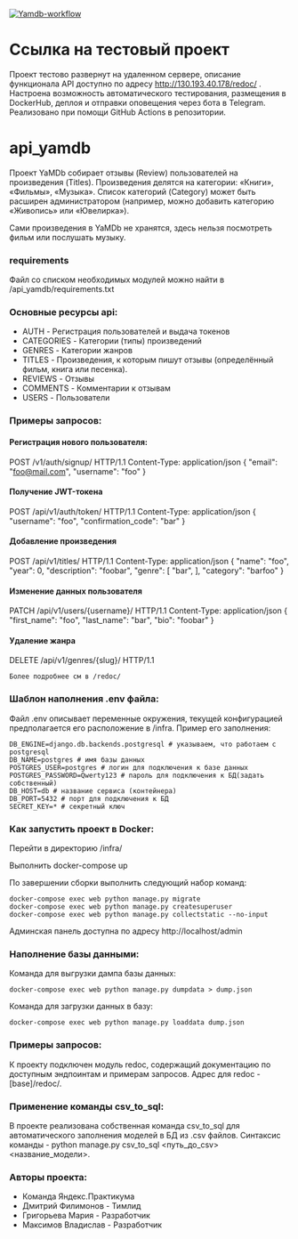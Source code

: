 [![Yamdb-workflow](https://github.com/Kelpyre/yamdb_final/actions/workflows/yamdb_workflow.yml/badge.svg)](https://github.com/Kelpyre/yamdb_final/actions/workflows/yamdb_workflow.yml)

# Ссылка на тестовый проект

Проект тестово развернут на удаленном сервере, описание функционала API доступно по адресу http://130.193.40.178/redoc/ . Настроена возможность автоматического тестирования, размещения в DockerHub, деплоя и отправки оповещения через бота в Telegram. Реализовано при помощи GitHub Actions в репозитории.

# api_yamdb
Проект YaMDb собирает отзывы (Review) пользователей на произведения (Titles). Произведения делятся на категории: «Книги», «Фильмы», «Музыка». Список категорий (Category) может быть расширен администратором (например, можно добавить категорию «Живопись» или «Ювелирка»).

Сами произведения в YaMDb не хранятся, здесь нельзя посмотреть фильм или послушать музыку.

### requirements

Файл со списком необходимых модулей можно найти в /api_yamdb/requirements.txt

### Основные ресурсы api:

- AUTH - Регистрация пользователей и выдача токенов
- CATEGORIES - Категории (типы) произведений
- GENRES - Категории жанров
- TITLES - Произведения, к которым пишут отзывы (определённый фильм, книга или песенка).
- REVIEWS - Отзывы
- COMMENTS - Комментарии к отзывам
- USERS - Пользователи

### Примеры запросов:

#### Регистрация нового пользователя:
POST /v1/auth/signup/ HTTP/1.1
Content-Type: application/json
{
  "email": "foo@mail.com",
  "username": "foo"
}

#### Получение JWT-токена
POST /api/v1/auth/token/ HTTP/1.1
Content-Type: application/json
{
  "username": "foo",
  "confirmation_code": "bar"
}

#### Добавление произведения
POST /api/v1/titles/ HTTP/1.1
Content-Type: application/json
{
  "name": "foo",
  "year": 0,
  "description": "foobar",
  "genre": [
    "bar",
  ],
  "category": "barfoo"
}

#### Изменение данных пользователя
PATCH /api/v1/users/{username}/ HTTP/1.1
Content-Type: application/json
{
  "first_name": "foo",
  "last_name": "bar",
  "bio": "foobar"
}

#### Удаление жанра
DELETE /api/v1/genres/{slug}/ HTTP/1.1

```
Более подробнее см в /redoc/
```

### Шаблон наполнения .env файла:

Файл .env описывает переменные окружения, текущей конфигурацией предполагается его расположение в /infra. Пример его заполнения:
```
DB_ENGINE=django.db.backends.postgresql # указываем, что работаем с postgresql
DB_NAME=postgres # имя базы данных
POSTGRES_USER=postgres # логин для подключения к базе данных
POSTGRES_PASSWORD=Qwerty123 # пароль для подключения к БД(задать собственный)
DB_HOST=db # название сервиса (контейнера)
DB_PORT=5432 # порт для подключения к БД
SECRET_KEY=* # секретный ключ
```

### Как запустить проект в Docker:

Перейти в директорию /infra/

Выполнить docker-compose up

По завершении сборки выполнить следующий набор команд:
```
docker-compose exec web python manage.py migrate
docker-compose exec web python manage.py createsuperuser
docker-compose exec web python manage.py collectstatic --no-input 
```
Админская панель доступна по адресу http://localhost/admin

### Наполнение базы данными:

Команда для выгрузки дампа базы данных:
```
docker-compose exec web python manage.py dumpdata > dump.json 
```
Команда для загрузки данных в базу:
```
docker-compose exec web python manage.py loaddata dump.json
```

### Примеры запросов:

К проекту подключен модуль redoc, содержащий документацию по доступным эндпоинтам и примерам запросов. Адрес для redoc - [base]/redoc/.

### Применение команды csv_to_sql:

В проекте реализована собственная команда csv_to_sql для автоматического заполнения моделей в БД из .csv файлов. Синтаксис команды - python manage.py csv_to_sql <путь_до_csv> <название_модели>.

### Авторы проекта:

- Команда Яндекс.Практикума
- Дмитрий Филимонов - Тимлид
- Григорьева Мария - Разработчик
- Максимов Владислав - Разработчик
